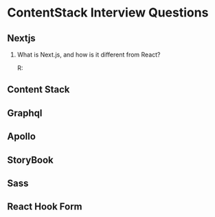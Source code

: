 # ContentStack Interview Questions

## Nextjs
1. What is Next.js, and how is it different from React?

   R:

## Content Stack

## Graphql

## Apollo

## StoryBook

## Sass

## React Hook Form
